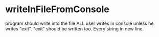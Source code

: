 # writeInFileFromConsole
program should write into the file ALL user writes in console unless he writes "exit". "exit" should be written too. Every string in new line. 
